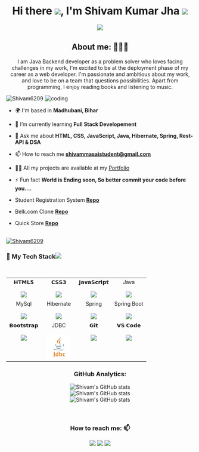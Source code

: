<h1 align="center">Hi there <img src="https://c.tenor.com/z2xJqhCpneIAAAAM/wave-hand.gif" width="40px">, I'm Shivam Kumar Jha <img src="https://img.icons8.com/external-others-cattaleeya-thongsriphong/344/external-Boy-user-with-laptop-color-line-others-cattaleeya-thongsriphong.png"  width="60px" /></h1>

<p align="center">
<a align="center" href="https://github.com/Shivam6209/shivam6209"><img src="https://readme-typing-svg.herokuapp.com?color=0A88B3&lines=Welcome+to+My+GitHub+Profile!;I'm+a+Java+Backend+Developer." /></a>
</p>

<h2 align="center">About me: 👨🏽‍💻</h2>
<p align="center">I am Java Backend developer as a problem solver who loves facing challenges in my work, I'm excited to be at the deployment phase of my career as a web developer. I'm passionate and ambitious about my work, and love to be on a team that questions possibilities. Apart from programming, I enjoy reading books and listening to music.</p>


<img align="right" alt="coding" width="400" src="https://user-images.githubusercontent.com/56001279/169039511-a3887a25-f6aa-449c-a269-82372aaa8618.gif"/>

<p align="left"> <img src="https://komarev.com/ghpvc/?username=Shivam6209&label=Profile%20views&color=0e75b6&style=flat" alt="Shivam6209" /> </p>

- 🌍 I'm based in **Madhubani, Bihar**

- 🌱 I’m currently learning **Full Stack Developement**

- 💬 Ask me about **HTML, CSS, JavaScript, Java, Hibernate, Spring, Rest-API & DSA**

- 📫 How to reach me **shivammasaistudent@gmail.com**

- 👨‍💻 All my projects are available at my [Portfolio](https://Shivam6209.github.io/)
     
- ⚡ Fun fact **World is Ending soon, So better commit your code before you....**

-  Student Registration System **[Repo](https://github.com/Shivam6209/even-party-7284)**
-  Belk.com Clone **[Repo](https://github.com/Riteshsalve/silky-toothbrush-7443)**
-  Quick Store **[Repo](https://guileless-macaron-20da24.netlify.app/)**

<br/>

<!-- <p><a href="https://github.com/ryo-ma/github-profile-trophy"><img src="https://github-profile-trophy.vercel.app/?username=abajaj655" alt="abajaj655"/></a> </p> -->
<div><a href="https://github.com/ryo-ma/github-profile-trophy"><img src="https://github-profile-trophy.vercel.app/?username=Shivam6209&row=2&column=7&margin-w=15&margin-h=15" alt="Shivam6209"/></a> </div>

<div align="center">
  <h3 align="left" border="0"> 🚀 My Tech Stack<img src="https://camo.githubusercontent.com/beb64ff21c883e318e4f5db5231c2ba4175705bea1c9249e82a41ab375db4f75/68747470733a2f2f6d65646961322e67697068792e636f6d2f6d656469612f51737347456d706b79454f684243623765312f67697068792e6769663f6369643d656366303565343761306e336769316266716e74716d6f62386739616964316f796a327772336473336d67373030626c267269643d67697068792e676966" width="30"/></h3>
<br>
<table align="center">
<tbody>
<tr valign="top">
<td width="25%" align="center">
<span>𝗛𝗧𝗠𝗟𝟱</span><br><br>
<img height="64px" src="https://cdn.svgporn.com/logos/html-5.svg">
</td>
<td width="25%" align="center">
<span>𝗖𝗦𝗦𝟯</span><br><br>
<img height="64px" src="https://cdn.svgporn.com/logos/css-3.svg">
</td>
<td width="25%" align="center">
<span>𝗝𝗮𝘃𝗮𝗦𝗰𝗿𝗶𝗽𝘁</span><br><br>
<img height="64px" src="https://cdn.svgporn.com/logos/javascript.svg">
</td>
<td width="25%" align="center">
<span>Java</span><br><br>
<img height="64px" src="https://shivam6209.github.io/docs/assets/img/java-logo-1.png">
</td>
</tr>
<tr valign="top" >
<td width="25%" align="center">
<span>MySql</span><br><br>
<img height="70px" src="https://shivam6209.github.io/docs/assets/img/sql.png">
</td>
<td width="25%" align="center">
<span>Hibernate</span><br><br>
<img height="70px" src="https://shivam6209.github.io/docs/assets/img/hibernate.png">
</td>
<td width="25%" align="center">
<span>Spring</span><br><br>
<img height="70px" src="https://shivam6209.github.io/docs/assets/img/1614302.png">
</td>
<td width="25%" align="center">
<span>Spring Boot</span><br><br>
<img height="64px" src="https://shivam6209.github.io/docs/assets/img/1614368.png">
</td>
</tr>
<tr valign="top">
<td width="25%" align="center">
<span>𝗕𝗼𝗼𝘁𝘀𝘁𝗿𝗮𝗽</span><br><br>
<img height="64px" src="https://cdn.svgporn.com/logos/bootstrap.svg">
</td>
<td width="25%" align="center">
<span>JDBC</span><br><br>
<img height="64px" src="./images/download-removebg-preview (7).png">
</td>
<td width="25%" align="center">
<span>𝗚𝗶𝘁</span><br><br>
<img height="64px" src="https://cdn.svgporn.com/logos/git-icon.svg">
</td>
<td width="25%" align="center">
<span>𝗩𝗦 𝗖𝗼𝗱𝗲</span><br><br>
<img height="64px" src="https://cdn.svgporn.com/logos/visual-studio-code.svg">
</td>
</tr>
</tbody>
</table>
<h3 align="center">GitHub Analytics: </h3>
<div align="center">
  <img src="https://github-readme-stats.vercel.app/api?username=Shivam6209&count_private=true&theme=algolia" alt="Shivam's GitHub stats" />
</div>
<div align="center">
  <img src="https://github-readme-stats.vercel.app/api/top-langs/?username=Shivam6209&langs_count=8&theme=algolia" alt="Shivam's GitHub stats" />
</div>
<div align="center">
  <img src="https://github-readme-streak-stats.herokuapp.com/?user=Shivam6209" alt="Shivam's GitHub stats" />

</div>


<br/>
<br/>

<!-- <p>
  <img src="https://activity-graph.herokuapp.com/graph?username=abajaj655&show_icons=true&count_private=true&include_all_commits=true&theme=minimal&hide_border=true&radius=4" />
</p> -->

<h3 align="center">How to reach me: 📫</h3>
<div align="center" display="flex">
  <a  href="https://www.linkedin.com/in/shivam-kumar-jha-004633258/" target="_blank"> <img src="https://img.shields.io/badge/LinkedIn-0077B5?style=for-the-badge&logo=linkedin&logoColor=white" /></a>
  <a  href="mailto: shivammasaistudent@gmail.com" target="_blank"><img src="https://img.shields.io/badge/Gmail-D14836?style=for-the-badge&logo=gmail&logoColor=white" /></a>
  <a  href="https://github.com/Shivam6209" target="_blank"><img src="https://img.shields.io/badge/GitHub-100000?style=for-the-badge&logo=github&logoColor=white" /></a>
</div>
 
